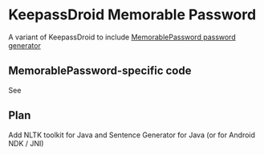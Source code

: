 # KeepassDroid Memorable Password

A variant of KeepassDroid to include [MemorablePassword password generator](https://github.com/patarapolw/memorable-password)

## MemorablePassword-specific code

See

## Plan

Add NLTK toolkit for Java and Sentence Generator for Java (or for Android NDK / JNI)
